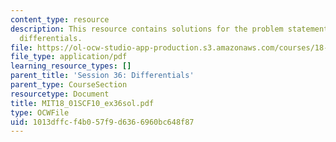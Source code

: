 ```yaml
---
content_type: resource
description: This resource contains solutions for the problem statements related to
  differentials.
file: https://ol-ocw-studio-app-production.s3.amazonaws.com/courses/18-01sc-single-variable-calculus-fall-2010/1013dffcf4b057f9d6366960bc648f87_MIT18_01SCF10_ex36sol.pdf
file_type: application/pdf
learning_resource_types: []
parent_title: 'Session 36: Differentials'
parent_type: CourseSection
resourcetype: Document
title: MIT18_01SCF10_ex36sol.pdf
type: OCWFile
uid: 1013dffc-f4b0-57f9-d636-6960bc648f87
---
```

